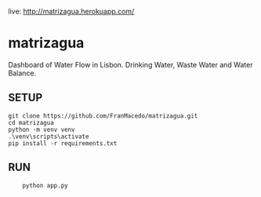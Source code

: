 live: http://matrizagua.herokuapp.com/

# matrizagua

Dashboard of Water Flow in Lisbon. Drinking Water, Waste Water and Water Balance.

## SETUP

```
git clone https://github.com/FranMacedo/matrizagua.git
cd matrizagua
python -m venv venv
.\venv\scripts\activate
pip install -r requirements.txt
```

## RUN

```
	python app.py
```
